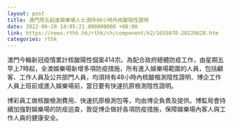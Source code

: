 ```yaml
---
layout: post
title: 澳門周五起進娛樂場人士須持48小時內核酸陰性證明
date: 2022-06-28 14:05:21.000000000 +08:00
link: https://news.rthk.hk/rthk/ch/component/k2/1655078-20220628.htm
categories: rthk
---
```


澳門今輪新冠疫情累計核酸陽性個案414宗。為配合政府總體防疫工作，由星期五早上7時起，全澳娛樂場新增多項防疫措施，所有進入娛樂場範圍的人員，包括顧客、工作人員及公共部門人員，均須持有48小時內核酸檢測陰性證明、博企工作人員上班前或進入娛樂場前，當日要有快速抗原檢測陰性證明。

博彩員工做核酸檢測費用、快速抗原檢測包等，均由博企負責及提供。博監局會持續加強對娛樂場的防疫巡查，敦促博企做好各項防疫措施，保障娛樂場內客人與工作人員的健康安全。
